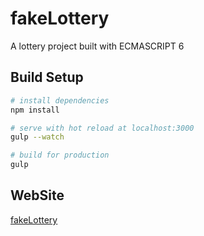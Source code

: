 # fakeLottery

A lottery project built with ECMASCRIPT 6

## Build Setup

``` bash
# install dependencies
npm install

# serve with hot reload at localhost:3000
gulp --watch

# build for production
gulp
```

## WebSite

[fakeLottery](http://dev.feihu1996.cn/fakeLottery "fakeLottery")
